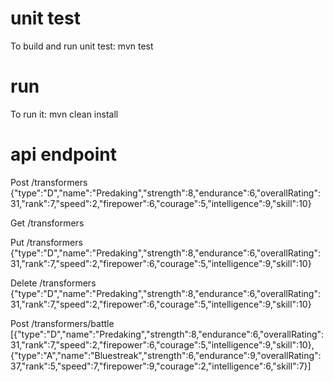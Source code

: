 # unit test
To build and run unit test: mvn test

# run
To run it: mvn clean install

# api endpoint
Post /transformers
{"type":"D","name":"Predaking","strength":8,"endurance":6,"overallRating":31,"rank":7,"speed":2,"firepower":6,"courage":5,"intelligence":9,"skill":10}

Get /transformers

Put /transformers
{"type":"D","name":"Predaking","strength":8,"endurance":6,"overallRating":31,"rank":7,"speed":2,"firepower":6,"courage":5,"intelligence":9,"skill":10}

Delete /transformers
{"type":"D","name":"Predaking","strength":8,"endurance":6,"overallRating":31,"rank":7,"speed":2,"firepower":6,"courage":5,"intelligence":9,"skill":10}

Post /transformers/battle
[{"type":"D","name":"Predaking","strength":8,"endurance":6,"overallRating":31,"rank":7,"speed":2,"firepower":6,"courage":5,"intelligence":9,"skill":10},{"type":"A","name":"Bluestreak","strength":6,"endurance":9,"overallRating":37,"rank":5,"speed":7,"firepower":9,"courage":2,"intelligence":6,"skill":7}]
